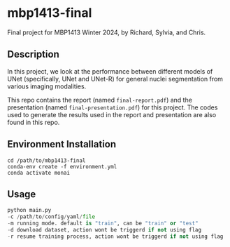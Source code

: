 # mbp1413-final
Final project for MBP1413 Winter 2024, by Richard, Sylvia, and Chris. 

## Description
In this project, we look at the performance between different models of UNet (specifically, UNet and UNet-R) for general nuclei segmentation from various imaging modalities.

This repo contains the report (named `final-report.pdf`) and the presentation (named `final-presentation.pdf`) for this project. The codes used to generate the results used in the report and presentation are also found in this repo.

## Environment Installation
```
cd /path/to/mbp1413-final
conda-env create -f environment.yml
conda activate monai
```

## Usage
```python
python main.py
-c /path/to/config/yaml/file
-m running mode. default is "train", can be "train" or "test"
-d download dataset, action wont be triggerd if not using flag
-r resume training process, action wont be triggerd if not using flag
```
